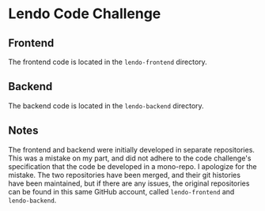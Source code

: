 # Lendo Code Challenge

## Frontend
The frontend code is located in the `lendo-frontend` directory.

## Backend
The backend code is located in the `lendo-backend` directory.

## Notes
The frontend and backend were initially developed in separate repositories. This was a mistake on my part, and did not adhere to the code challenge's specification that the code be developed in a mono-repo. I apologize for the mistake. The two repositories have been merged, and their git histories have been maintained, but if there are any issues, the original repositories can be found in this same GitHub account, called `lendo-frontend` and `lendo-backend`.